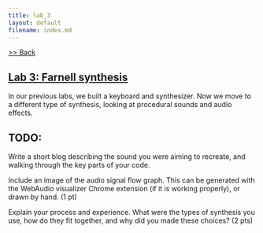 ```yaml
---
title: lab_3
layout: default
filename: index.md
--- 
```

[>> Back](../../CompMusic/)

## [Lab 3: Farnell synthesis](farnell)

In our previous labs, we built a keyboard and synthesizer. Now we move to a different type of synthesis, looking at procedural sounds and audio effects.

## TODO:

Write a short blog describing the sound you were aiming to recreate, and walking through the key parts of your code.

Include an image of the audio signal flow graph. This can be generated with the WebAudio visualizer Chrome extension (if it is working properly), or drawn by hand. (1 pt)

Explain your process and experience. What were the types of synthesis you use, how do they fit together, and why did you made these choices? (2 pts)
